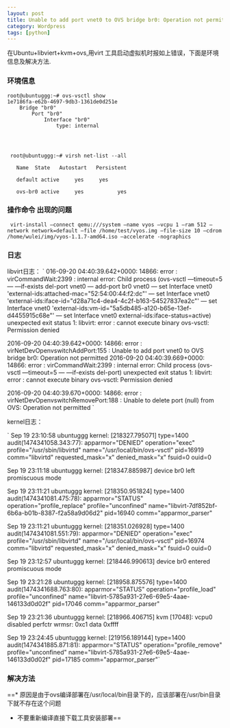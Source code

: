 ```yaml
---
layout: post
title: Unable to add port vnet0 to OVS bridge br0: Operation not permitted
category: Wordpress
tags: [python]
---
```


在Ubuntu+libviert+kvm+ovs,用virt 工具启动虚拟机时报如上错误，下面是环境信息及解决方法.

### 环境信息

```
root@ubuntuggg:~# ovs-vsctl show
1e7186fa-e62b-4697-9db3-1361de0d251e
    Bridge "br0"
        Port "br0"
            Interface "br0"
                type: internal
               



 root@ubuntuggg:~# virsh net-list --all    

   Name  State   Autostart   Persistent  
 
   default active     yes     yes   
 
   ovs-br0 active     yes           yes  
``` 


### 操作命令 出现的问题

` virt-install —connect qemu:///system —name vyos —vcpu 1 —ram 512 —network network=default —file /home/test/vyos.img —file-size 10 —cdrom /home/wulei/img/vyos-1.1.7-amd64.iso —accelerate -nographics`

### 日志

libvirt日志：
`
 016-09-20 04:40:39.642+0000: 14866: error : virCommandWait:2399 : internal error: Child process (ovs-vsctl —timeout=5 — —if-exists del-port vnet0 — add-port br0 vnet0 — set Interface vnet0 'external-ids:attached-mac="52:54:00:44:f2:dc"' — set Interface vnet0 'external-ids:iface-id="d28a71c4-dea4-4c2f-b163-54527837ea2c"' — set Interface vnet0 'external-ids:vm-id="5a5db485-a120-b65e-13ef-d4455915c68e"' — set Interface vnet0 external-ids:iface-status=active) unexpected exit status 1: libvirt:  error : cannot execute binary ovs-vsctl: Permission denied

 2016-09-20 04:40:39.642+0000: 14866: error : virNetDevOpenvswitchAddPort:155 : Unable to add port vnet0 to OVS bridge br0: Operation not permitted
2016-09-20 04:40:39.669+0000: 14866: error : virCommandWait:2399 : internal error: Child process (ovs-vsctl —timeout=5 — —if-exists del-port) unexpected exit status 1: libvirt:  error : cannot execute binary ovs-vsctl: Permission denied

 2016-09-20 04:40:39.670+0000: 14866: error : virNetDevOpenvswitchRemovePort:188 : Unable to delete port (null) from OVS: Operation not permitted
`


kernel日志：

` Sep 19 23:10:58 ubuntuggg kernel: [218327.795071] type=1400 audit(1474341058.343:77): apparmor="DENIED" operation="exec" profile="/usr/sbin/libvirtd" name="/usr/local/bin/ovs-vsctl" pid=16919 comm="libvirtd" requested_mask="x" denied_mask="x" fsuid=0 ouid=0


 Sep 19 23:11:18 ubuntuggg kernel: [218347.885987] device br0 left promiscuous mode

 Sep 19 23:11:21 ubuntuggg kernel: [218350.951824] type=1400 audit(1474341081.475:78): apparmor="STATUS" operation="profile_replace" profile="unconfined" name="libvirt-7df852bf-6b6a-b01b-8387-f2a58a9d06d2" pid=16940 comm="apparmor_parser"

 Sep 19 23:11:21 ubuntuggg kernel: [218351.026928] type=1400 audit(1474341081.551:79): apparmor="DENIED" operation="exec" profile="/usr/sbin/libvirtd" name="/usr/local/bin/ovs-vsctl" pid=16974 comm="libvirtd" requested_mask="x" denied_mask="x" fsuid=0 ouid=0

 Sep 19 23:12:57 ubuntuggg kernel: [218446.990613] device br0 entered promiscuous mode

 Sep 19 23:21:28 ubuntuggg kernel: [218958.875576] type=1400 audit(1474341688.763:80): apparmor="STATUS" operation="profile_load" profile="unconfined" name="libvirt-5785a931-27e6-69e5-4aae-146133d0d02f" pid=17046 comm="apparmor_parser"

 Sep 19 23:21:36 ubuntuggg kernel: [218966.406715] kvm [17048]: vcpu0 disabled perfctr wrmsr: 0xc1 data 0xffff

 Sep 19 23:24:45 ubuntuggg kernel: [219156.189144] type=1400 audit(1474341885.871:81): apparmor="STATUS" operation="profile_remove" profile="unconfined" name="libvirt-5785a931-27e6-69e5-4aae-146133d0d02f" pid=17185 comm="apparmor_parser"`

### 解决方法

==* 原因是由于ovs编译部署在/usr/local/bin目录下的，应该部署在/usr/bin目录下就不存在这个问题   
  * 不要重新编译直接下载工具安装部署==
